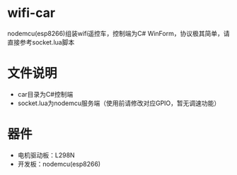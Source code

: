 # wifi-car
nodemcu(esp8266)组装wifi遥控车，控制端为C# WinForm，协议极其简单，请直接参考socket.lua脚本

# 文件说明
- car目录为C#控制端
- socket.lua为nodemcu服务端（使用前请修改对应GPIO，暂无调速功能）

# 器件
- 电机驱动板：L298N
- 开发板：nodemcu(esp8266)